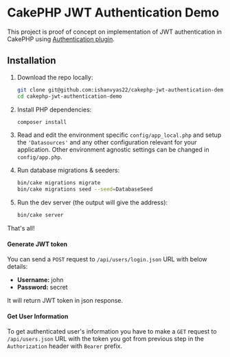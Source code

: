 # CakePHP JWT Authentication Demo

This project is proof of concept on implementation of JWT authentication in CakePHP using [Authentication plugin](https://book.cakephp.org/authentication/2/en/index.html).

## Installation

1. Download the repo locally:
    ```sh
    git clone git@github.com:ishanvyas22/cakephp-jwt-authentication-demo.git
    cd cakephp-jwt-authentication-demo
    ```

2. Install PHP dependencies:
    ```sh
    composer install
    ```

3. Read and edit the environment specific `config/app_local.php` and setup the `'Datasources'` and any other configuration relevant for your application. Other environment agnostic settings can be changed in `config/app.php`.

4. Run database migrations & seeders:
    ```sh
    bin/cake migrations migrate
    bin/cake migrations seed --seed=DatabaseSeed
    ```

5. Run the dev server (the output will give the address):
    ```sh
    bin/cake server
    ```

That's all!

#### Generate JWT token

You can send a `POST` request to `/api/users/login.json` URL with below details:

- **Username:** john
- **Password:** secret

It will return JWT token in json response.

#### Get User Information

To get authenticated user's information you have to make a `GET` request to `/api/users.json` URL with the token you got from previous step in the `Authorization` header with `Bearer` prefix.
